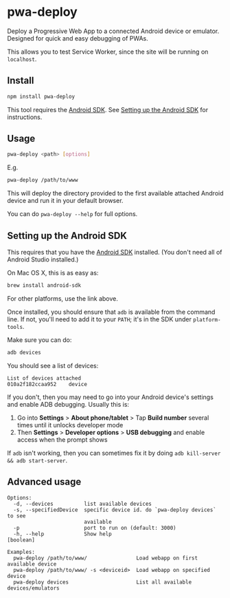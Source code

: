 pwa-deploy
====

Deploy a Progressive Web App to a connected Android device or emulator. Designed for quick and easy debugging of PWAs.

This allows you to test Service Worker, since the site will be running on `localhost`.

Install
---

```bash
npm install pwa-deploy
```

This tool requires the [Android SDK](https://developer.android.com/studio/index.html).
See [Setting up the Android SDK](#setting-up-the-android-sdk) for instructions.

Usage
---

```bash
pwa-deploy <path> [options]
```

E.g.

```bash
pwa-deploy /path/to/www
```

This will deploy the directory provided to the first available attached Android
device and run it in your default browser.

You can do `pwa-deploy --help` for full options.

Setting up the Android SDK
----

This requires that you have the [Android SDK](https://developer.android.com/studio/index.html) installed. (You don't need all of Android Studio installed.)

On Mac OS X, this is as easy as:

```bash
brew install android-sdk
```

For other platforms, use the link above.

Once installed, you should ensure that `adb` is available from the command line.
If not, you'll need to add it to your `PATH`; it's in the SDK under `platform-tools`.

Make sure you can do:

```bash
adb devices
```

You should see a list of devices:

```
List of devices attached
010a2f182ccaa952	device
```

If you don't, then you may need to go into your Android device's settings and enable ADB debugging. Usually this is:

1. Go into **Settings** > **About phone/tablet** > Tap **Build number** several times until it unlocks developer mode
2. Then **Settings** > **Developer options** > **USB debugging** and enable access when the prompt shows

If `adb` isn't working, then you can sometimes fix it by doing `adb kill-server && adb start-server`.

Advanced usage
----

```
Options:
  -d, --devices          list available devices
  -s, --specifiedDevice  specific device id. do `pwa-deploy devices` to see
                         available
  -p                     port to run on (default: 3000)
  -h, --help             Show help                                     [boolean]

Examples:
  pwa-deploy /path/to/www/                Load webapp on first available device
  pwa-deploy /path/to/www/ -s <deviceid>  Load webapp on specified device
  pwa-deploy devices                      List all available devices/emulators
```
